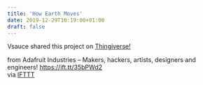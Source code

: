 ```yaml
---
title: 'How Earth Moves'
date: 2019-12-29T10:19:00+01:00
draft: false
---
```


Vsauce shared this project on [Thingiverse!](https://www.youtube.com/watch?v=IJhgZBn-LHg)

  
  
from Adafruit Industries – Makers, hackers, artists, designers and engineers! https://ift.tt/35bPWd2  
via [IFTTT](https://ifttt.com/?ref=da&site=blogger)